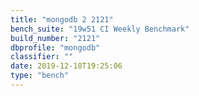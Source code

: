 ```yaml
---
title: "mongodb 2 2121"
bench_suite: "19w51 CI Weekly Benchmark"
build_number: "2121"
dbprofile: "mongodb"
classifier: ""
date: 2019-12-18T19:25:06
type: "bench"
---
```


